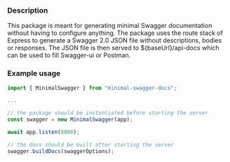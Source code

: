 ### Description

This package is meant for generating minimal Swagger documentation without having to configure anything. The package uses the route stack of Express to generate a Swagger 2.0 JSON file without descriptions, bodies or responses. The JSON file is then served to ${baseUrl}/api-docs which can be used to fill Swagger-ui or Postman.

### Example usage

```javascript
import { MinimalSwagger } from "minimal-swagger-docs";

...

// the package should be instantiated before starting the server
const swagger = new MinimalSwagger(app);

await app.listen(8000);

// the docs should be built after starting the server
swagger.buildDocs(swaggerOptions);
```
